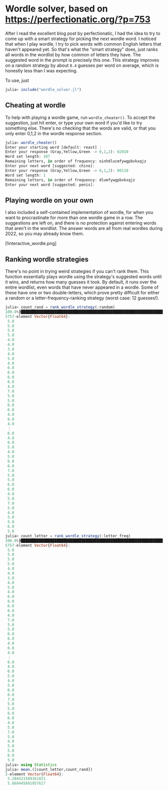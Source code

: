 # Wordle solver, based on https://perfectionatic.org/?p=753

After I read the excellent blog post by perfectionatic, I had the idea to try to come up with a smart strategy for picking the next wordle word.
I noticed that when I play wordle, I try to pick words with common English letters that haven't appeared yet.
So that's what the "smart strategy" does, just ranks all words in the wordlist by how common of letters they have.
The suggested word in the prompt is precisely this one. This strategy improves on a random strategy by about `0.4` guesses per word on average, which is honestly less than I was expecting.


To use, just

```julia
julia> include("wordle_solver.jl")
```

## Cheating at wordle
To help with playing a wordle game, run `wordle_cheater()`. To accept the suggestion, just hit enter, or type your own word if you'd like to try something else.
There's no checking that the words are valid, or that you only enter 0,1,2 in the wordle response section.

```julia
julia> wordle_cheater()
Enter your starting word [default: reast] :
Enter your response (Gray,Yellow,Green -> 0,1,2): 02010
Word set length: 107
Remaining letters, in order of frequency: oinhdlucmfywgpbvkxqjz
Enter your next word [suggested: chino]: 
Enter your response (Gray,Yellow,Green -> 0,1,2): 00110
Word set length: 1
Remaining letters, in order of frequency: dlumfywgpbvkxqjz
Enter your next word [suggested: penis]: 
```

## Playing wordle on your own
I also included a self-contained implementation of wordle, for when you want to procrastinate for more than one wordle game in a row.
The suggestions are left on, and there is no protection against entering words that aren't in the wordlist.
The answer words are all from real wordles during 2022, so you may already know them.

[!interactive_wordle.png]

## Ranking wordle strategies

There's no point in trying weird strategies if you can't rank them.
This function essentially plays wordle using the strategy's suggested words until it wins, and returns how many guesses it took.
By default, it runs over the entire wordlist, even words that have never appeared in a wordle.
Some of these have one or two double-letters, which prove pretty difficult for either a random or a letter-frequency-ranking strategy (worst case: 12 guesses!).

```julia
julia> count_rand = rank_wordle_strategy(:random)
100.0%┣███████████████████████████████████████████████████████████████████████████████████████████████████████████████████████████████████████████████████████┫ 5.8k/5.8k [00:40<00:00, 256it/s]
5757-element Vector{Float64}:
 5.0
 5.0
 5.0
 5.0
 4.0
 4.0
 3.0
 4.0
 5.0
 4.0
 6.0
 6.0
 6.0
 6.0
 4.0
 7.0
 5.0
 5.0
 6.0
 6.0
 4.0
 6.0
 4.0
 ⋮
 6.0
 4.0
 6.0
 5.0
 4.0
 5.0
 6.0
 6.0
 7.0
 5.0
 5.0
 6.0
 6.0
 4.0
 5.0
 7.0
 5.0
 4.0
 5.0
 5.0
 6.0
 5.0
julia> count_letter = rank_wordle_strategy(:letter_freq)
100.0%┣███████████████████████████████████████████████████████████████████████████████████████████████████████████████████████████████████████████████████████┫ 5.8k/5.8k [01:10<00:00, 83it/s]
5757-element Vector{Float64}:
 5.0
 5.0
 5.0
 5.0
 4.0
 4.0
 3.0
 4.0
 5.0
 4.0
 6.0
 6.0
 6.0
 6.0
 4.0
 7.0
 5.0
 5.0
 6.0
 6.0
 4.0
 6.0
 4.0
 ⋮
 6.0
 4.0
 6.0
 5.0
 4.0
 5.0
 6.0
 6.0
 7.0
 5.0
 5.0
 6.0
 6.0
 4.0
 5.0
 7.0
 5.0
 4.0
 5.0
 5.0
 6.0
 5.0
julia> using Statistics
julia> mean.([count_letter,count_rand])
2-element Vector{Float64}:
 5.284523189161021
 5.669445891957617
```
